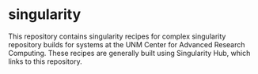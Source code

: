 # singularity
This repository contains singularity recipes for complex singularity repository builds for
systems at the UNM Center for Advanced Research Computing. These recipes are generally built
using Singularity Hub, which links to this repository.
